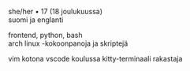 she/her • 17 (18 joulukuussa)  
suomi ja englanti  

frontend, python, bash  
arch linux -kokoonpanoja ja skriptejä  

vim kotona
vscode koulussa
kitty-terminaali rakastaja
